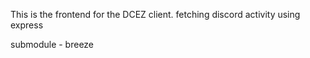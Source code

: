 This is the frontend for the DCEZ client.
fetching discord activity using express

submodule - breeze
<img src="https://api-breeze.herokuapp.com/api/784141856426033233" alt="" />
